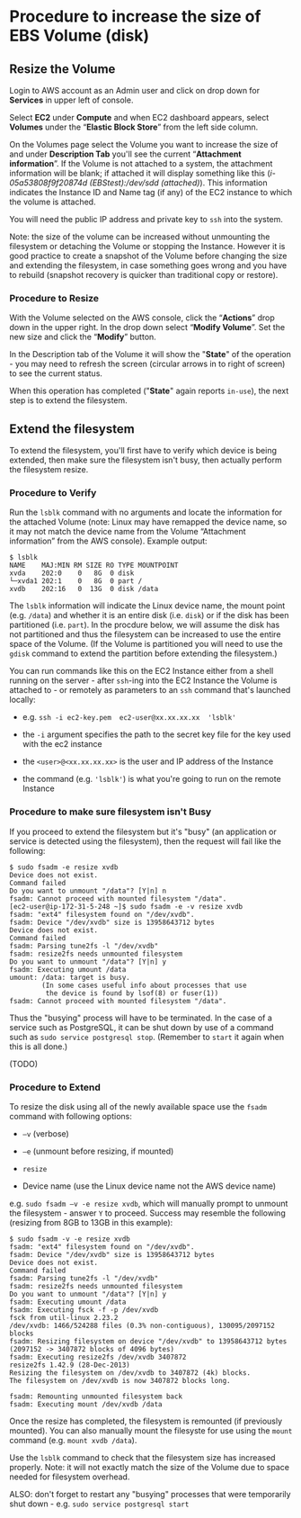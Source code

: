 # Procedure to increase the size of EBS Volume (disk)

## Resize the Volume

Login to AWS account as an Admin user and click on drop down for **Services** in upper left of console.

Select **EC2** under **Compute** and when EC2 dashboard appears, select **Volumes** under the “**Elastic Block Store**” from the left side column.

On the Volumes page select the Volume you want to increase the size of and under **Description Tab** you'll see the current “**Attachment information**”. If the Volume is not attached to a system, the attachment information will be blank; if attached it will display something like this (*i-05a53808f9f20874d (EBStest):/dev/sdd (attached)*). This information indicates the Instance ID and Name tag (if any) of the EC2 instance to which the volume is attached. 

You will need the public IP address and private key to `ssh` into the system.

Note: the size of the volume can be increased without unmounting the filesystem or detaching the Volume or stopping the Instance. However it is good practice to create a snapshot of the Volume before changing the size and extending the filesystem, in case something goes wrong and you have to rebuild (snapshot recovery is quicker than traditional copy or restore).

### Procedure to Resize

With the Volume selected on the AWS console, click the “**Actions**” drop down in the upper right. In the drop down select “**Modify Volume**”. Set the new size and click the “**Modify**” button. 

In the Description tab of the Volume it will show the "**State**" of the operation - you may need to refresh the screen (circular arrows in to right of screen) to see the current status. 

When this operation has completed ("**State**" again reports `in-use`), the next step is to extend the filesystem.

## Extend the filesystem

To extend the filesystem, you'll first have to verify which device is being extended, then make sure the filesystem isn't busy, then actually perform the filesystem resize.

### Procedure to Verify

Run the `lsblk` command with no arguments  and locate the information for the attached Volume (note: Linux may have remapped the device name, so it may not match the device name from the Volume “Attachment information” from the AWS console).  Example output:

```
$ lsblk
NAME    MAJ:MIN RM SIZE RO TYPE MOUNTPOINT
xvda    202:0    0   8G  0 disk 
└─xvda1 202:1    0   8G  0 part /
xvdb    202:16   0  13G  0 disk /data
```

The `lsblk` information will indicate the Linux device name, the mount point (e.g. `/data`) and whether it is an entire disk (i.e. `disk`) or if the disk has been partitioned (i.e. `part`). In the procdure below, we will assume the disk has not partitioned and thus the filesystem can be increased to use the entire space of the Volume.  (If the Volume is partitioned you will need to use the `gdisk` command to extend the partition before extending the filesystem.)

You can run commands like this on the EC2 Instance either from a shell running on the server - after `ssh`-ing into the EC2 Instance the Volume is attached to - or remotely as parameters to an `ssh` command that's launched locally:

- e.g. `ssh -i ec2-key.pem  ec2-user@xx.xx.xx.xx  'lsblk'`

- the `-i` argument specifies the path to the secret key file for the key used with the ec2 instance

- the `<user>@<xx.xx.xx.xx>` is the user and IP address of the Instance

- the command (e.g. `'lsblk'`) is what you're going to run on the remote Instance

### Procedure to make sure filesystem isn't Busy

If you proceed to extend the filesystem but it's "busy" (an application or service is detected using the filesystem), then the request will fail like the following:

```
$ sudo fsadm -e resize xvdb
Device does not exist.
Command failed
Do you want to unmount "/data"? [Y|n] n
fsadm: Cannot proceed with mounted filesystem "/data".
[ec2-user@ip-172-31-5-248 ~]$ sudo fsadm -e -v resize xvdb
fsadm: "ext4" filesystem found on "/dev/xvdb".
fsadm: Device "/dev/xvdb" size is 13958643712 bytes
Device does not exist.
Command failed
fsadm: Parsing tune2fs -l "/dev/xvdb"
fsadm: resize2fs needs unmounted filesystem
Do you want to unmount "/data"? [Y|n] y
fsadm: Executing umount /data
umount: /data: target is busy.
        (In some cases useful info about processes that use
         the device is found by lsof(8) or fuser(1))
fsadm: Cannot proceed with mounted filesystem "/data".
```

Thus the "busying" process will have to be terminated.  In the case of a service such as PostgreSQL, it can be shut down by use of a command such as `sudo service postgresql stop`. (Remember to `start` it again when this is all done.)

(TODO)

### Procedure to Extend

To resize the disk using all of the newly available space use the `fsadm` command with following options:

- `–v` (verbose) 

- `–e` (unmount before resizing, if mounted)  

- `resize` 

- Device name (use the Linux device name not the AWS device name) 

e.g. `sudo fsadm –v -e resize xvdb`, which will manually prompt to unmount the filesystem - answer `Y` to proceed.  Success may resemble the following (resizing from 8GB to 13GB in this example):

```
$ sudo fsadm -v -e resize xvdb
fsadm: "ext4" filesystem found on "/dev/xvdb".
fsadm: Device "/dev/xvdb" size is 13958643712 bytes
Device does not exist.
Command failed
fsadm: Parsing tune2fs -l "/dev/xvdb"
fsadm: resize2fs needs unmounted filesystem
Do you want to unmount "/data"? [Y|n] y
fsadm: Executing umount /data
fsadm: Executing fsck -f -p /dev/xvdb
fsck from util-linux 2.23.2
/dev/xvdb: 1466/524288 files (0.3% non-contiguous), 130095/2097152 blocks
fsadm: Resizing filesystem on device "/dev/xvdb" to 13958643712 bytes (2097152 -> 3407872 blocks of 4096 bytes)
fsadm: Executing resize2fs /dev/xvdb 3407872
resize2fs 1.42.9 (28-Dec-2013)
Resizing the filesystem on /dev/xvdb to 3407872 (4k) blocks.
The filesystem on /dev/xvdb is now 3407872 blocks long.

fsadm: Remounting unmounted filesystem back
fsadm: Executing mount /dev/xvdb /data
```

Once the resize has completed, the filesystem is remounted (if previously mounted). You can also manually mount the filesyste for use using the `mount` command (e.g. `mount xvdb /data`).

Use the `lsblk` command to check that the filesystem size has increased properly.  Note: it will not exactly match the size of the Volume due to space needed for filesystem overhead.

ALSO: don't forget to restart any "busying" processes that were temporarily shut down - e.g. `sudo service postgresql start`
